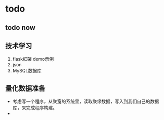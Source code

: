 # todo

## todo now

## 技术学习
1. flask框架 demo示例
2. json 
3. MySQL数据库 

## 量化数据准备

- 考虑写一个程序，从聚宽的系统里，读取聚缘数据，写入到我们自己的数据库，来完成程序构建。
- 